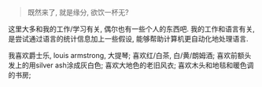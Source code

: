 > 既然来了, 就是缘分, 欲饮一杯无?

这里大多和我的工作/学习有关, 偶尔也有一些个人的东西吧. 我的工作和语言有关, 是尝试通过语言的统计信息加上一些假设, 能够帮助计算机更自动化地处理语言.

我喜欢爵士乐, louis armstrong, 大提琴;
喜欢红/白茶, 白/黄/朗姆酒;
喜欢前额头发上的用silver ash涂成灰白色;
喜欢大地色的老旧风衣;
喜欢木头和地毯和暖色调的书房;
